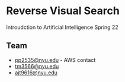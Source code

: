 # Reverse Visual Search
Introudction to Artificial Intelligence Spring 22

## Team
- pp2535@nyu.edu - AWS contact
- tm3566@nyu.edu
- ajt9616@nyu.edu
